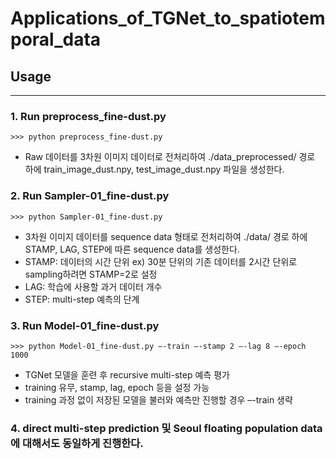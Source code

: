 # Applications_of_TGNet_to_spatiotemporal_data

## Usage
---
### 1. Run preprocess_fine-dust.py
```
>>> python preprocess_fine-dust.py
```
- Raw 데이터를 3차원 이미지 데이터로 전처리하여 ./data_preprocessed/ 경로 하에 train_image_dust.npy, test_image_dust.npy 파일을 생성한다.

### 2. Run Sampler-01_fine-dust.py
```
>>> python Sampler-01_fine-dust.py
```
- 3차원 이미지 데이터를 sequence data 형태로 전처리하여 ./data/ 경로 하에 STAMP, LAG, STEP에 따른 sequence data를 생성한다. 
- STAMP: 데이터의 시간 단위
ex)  30분 단위의 기존 데이터를 2시간 단위로 sampling하려면 STAMP=2로 설정
- LAG: 학습에 사용할 과거 데이터 개수 
- STEP: multi-step 예측의 단계 

### 3. Run  Model-01_fine-dust.py
```
>>> python Model-01_fine-dust.py –-train –-stamp 2 –-lag 8 –-epoch 1000
```
- TGNet 모델을 훈련 후 recursive multi-step 예측 평가
- training 유무, stamp, lag, epoch 등을 설정 가능
- training 과정 없이 저장된 모델을 불러와 예측만 진행할 경우 –-train 생략

### 4. direct multi-step prediction 및 Seoul floating population data에 대해서도 동일하게 진행한다. 

